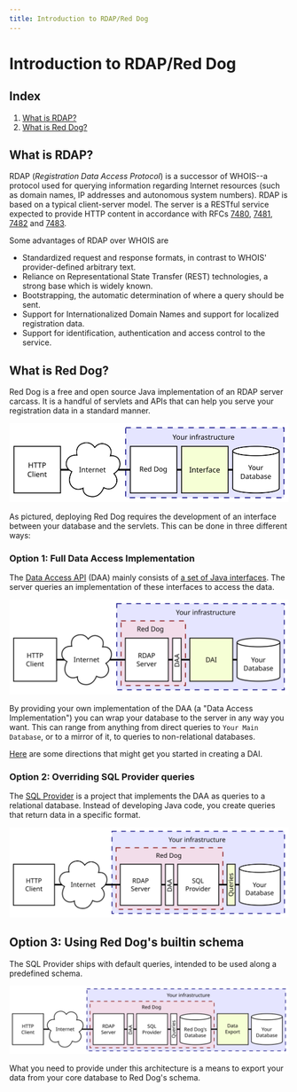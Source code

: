 ```yaml
---
title: Introduction to RDAP/Red Dog
---
```


# Introduction to RDAP/Red Dog

## Index

1. [What is RDAP?](#what-is-rdap)
2. [What is Red Dog?](#what-is-red-dog)	

## What is RDAP?

RDAP (_Registration Data Access Protocol_) is a successor of WHOIS--a protocol used for querying information regarding Internet resources (such as domain names, IP addresses and autonomous system numbers). RDAP is based on a typical client-server model. The server is a RESTful service expected to provide HTTP content in accordance with RFCs [7480](https://tools.ietf.org/html/rfc7480), [7481](https://tools.ietf.org/html/rfc7481), [7482](https://tools.ietf.org/html/rfc7482) and [7483](https://tools.ietf.org/html/rfc7483).

Some advantages of RDAP over WHOIS are

- Standardized request and response formats, in contrast to WHOIS' provider-defined arbitrary text.
- Reliance on Representational State Transfer (REST) technologies, a strong base which is widely known.
- Bootstrapping, the automatic determination of where a query should be sent.
- Support for Internationalized Domain Names and support for localized registration data.
- Support for identification, authentication and access control to the service.

## What is Red Dog?

Red Dog is a free and open source Java implementation of an RDAP server carcass. It is a handful of servlets and APIs that can help you serve your registration data in a standard manner.

![Fig. 1 - Overview](img/diagram/intro-overview.svg)

As pictured, deploying Red Dog requires the development of an interface between your database and the servlets. This can be done in three different ways:

### Option 1: Full Data Access Implementation

The [Data Access API](https://github.com/NICMx/rdap-data-access-api) (DAA) mainly consists of [a set of Java interfaces](https://github.com/NICMx/rdap-data-access-api/tree/master/src/main/java/mx/nic/rdap/db/spi). The server queries an implementation of these interfaces to access the data.

![Fig.1 - Full implementation architecture](img/diagram/intro-option-1.svg)

By providing your own implementation of the DAA (a "Data Access Implementation") you can wrap your database to the server in any way you want. This can range from anything from direct queries to `Your Main Database`, or to a mirror of it, to queries to non-relational databases.

[Here](data-access-layer.html) are some directions that might get you started in creating a DAI.

### Option 2: Overriding SQL Provider queries

The [SQL Provider](https://github.com/NICMx/rdap-sql-provider) is a project that implements the DAA as queries to a relational database. Instead of developing Java code, you create queries that return data in a specific format.

![Fig. 2 - SQL Provider](img/diagram/intro-option-2.svg)

## Option 3: Using Red Dog's builtin schema

The SQL Provider ships with default queries, intended to be used along a predefined schema.

![Fig. 3 - SQL Provider default](img/diagram/intro-option-3.svg)

What you need to provide under this architecture is a means to export your data from your core database to Red Dog's schema.


